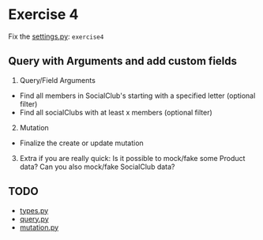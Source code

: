 # Exercise 4

Fix the [settings.py](https://github.com/Speedy1991/strawberry-workshop/blob/main/strawberry_workshop/settings.py#L4): `exercise4`

## Query with Arguments and add custom fields

1) Query/Field Arguments
- Find all members in SocialClub's starting with a specified letter (optional filter)
- Find all socialClubs with at least x members (optional filter)

2) Mutation
- Finalize the create or update mutation 


3) Extra if you are really quick: Is it possible to mock/fake some Product data? Can you also mock/fake SocialClub data?


## TODO

- [types.py](https://github.com/Speedy1991/strawberry-workshop/blob/main/exercise4/schema/types.py)
- [query.py](https://github.com/Speedy1991/strawberry-workshop/blob/main/exercise4/schema/query.py)
- [mutation.py](https://github.com/Speedy1991/strawberry-workshop/blob/main/exercise4/schema/mutation.py)

